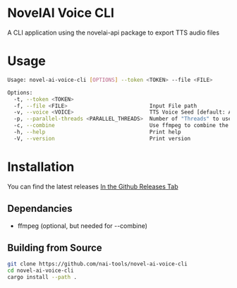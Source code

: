 # NovelAI Voice CLI
A CLI application using the novelai-api package to export TTS audio files

# Usage
```bash
Usage: novel-ai-voice-cli [OPTIONS] --token <TOKEN> --file <FILE>

Options:
  -t, --token <TOKEN>                        
  -f, --file <FILE>                          Input File path
  -v, --voice <VOICE>                        TTS Voice Seed [default: Aini]
  -p, --parallel-threads <PARALLEL_THREADS>  Number of "Threads" to use for downloading [default: 10]
  -c, --combine                              Use ffmpeg to combine the audio files
  -h, --help                                 Print help
  -V, --version                              Print version
```

# Installation
You can find the latest releases [In the Github Releases Tab](https://github.com/nai-tools/novel-ai-voice-cli/releases)

## Dependancies
- ffmpeg (optional, but needed for --combine)

## Building from Source
```bash
git clone https://github.com/nai-tools/novel-ai-voice-cli
cd novel-ai-voice-cli
cargo install --path .
```